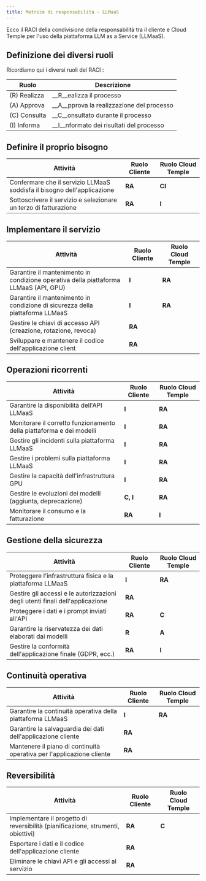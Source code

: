```yaml
---
title: Matrice di responsabilità - LLMaaS
---
```


Ecco il RACI della condivisione della responsabilità tra il cliente e Cloud Temple per l'uso della piattaforma LLM as a Service (LLMaaS).

## Definizione dei diversi ruoli

Ricordiamo qui i diversi ruoli del RACI :

| Ruolo        | Descrizione                              |
| ------------ | ---------------------------------------- |
| (R) Realizza | __R__ealizza il processo                 |
| (A) Approva  | __A__pprova la realizzazione del processo |
| (C) Consulta | __C__onsultato durante il processo        |
| (I) Informa  | __I__nformato dei risultati del processo   |

## Definire il proprio bisogno

| Attività                                                              | Ruolo Cliente | Ruolo Cloud Temple |
| --------------------------------------------------------------------- | ------------- | ------------------ |
| Confermare che il servizio LLMaaS soddisfa il bisogno dell'applicazione | __RA__        | __CI__             |
| Sottoscrivere il servizio e selezionare un terzo di fatturazione       | __RA__        | __I__              |

## Implementare il servizio

| Attività                                                                           | Ruolo Cliente | Ruolo Cloud Temple |
| ---------------------------------------------------------------------------------- | ------------- | ------------------ |
| Garantire il mantenimento in condizione operativa della piattaforma LLMaaS (API, GPU) | __I__         | __RA__             |
| Garantire il mantenimento in condizione di sicurezza della piattaforma LLMaaS       | __I__         | __RA__             |
| Gestire le chiavi di accesso API (creazione, rotazione, revoca)                     | __RA__        |                    |
| Sviluppare e mantenere il codice dell'applicazione client                          | __RA__        |                    |

## Operazioni ricorrenti

| Attività                                                         | Ruolo Cliente | Ruolo Cloud Temple |
| ---------------------------------------------------------------- | ------------- | ------------------ |
| Garantire la disponibilità dell'API LLMaaS                         | __I__       | __RA__            |
| Monitorare il corretto funzionamento della piattaforma e dei modelli | __I__       | __RA__            |
| Gestire gli incidenti sulla piattaforma LLMaaS                     | __I__       | __RA__            |
| Gestire i problemi sulla piattaforma LLMaaS                     | __I__       | __RA__            |
| Gestire la capacità dell'infrastruttura GPU                        | __I__       | __RA__            |
| Gestire le evoluzioni dei modelli (aggiunta, deprecazione)           | __C, I__    | __RA__            |
| Monitorare il consumo e la fatturazione                         | __RA__      | __I__             |

## Gestione della sicurezza

| Attività                                                                    | Ruolo Cliente | Ruolo Cloud Temple |
| --------------------------------------------------------------------------- | ------------- | ------------------ |
| Proteggere l'infrastruttura fisica e la piattaforma LLMaaS                 | __I__         | __RA__             |
| Gestire gli accessi e le autorizzazioni degli utenti finali dell'applicazione | __RA__        |                    |
| Proteggere i dati e i prompt inviati all'API                        | __RA__      | __C__             |
| Garantire la riservatezza dei dati elaborati dai modelli             | __R__       | __A__             |
| Gestire la conformità dell'applicazione finale (GDPR, ecc.)                    | __RA__      | __I__             |

## Continuità operativa

| Attività                                                              | Ruolo Cliente | Ruolo Cloud Temple |
| --------------------------------------------------------------------- | ------------- | ------------------ |
| Garantire la continuità operativa della piattaforma LLMaaS              | __I__         | __RA__             |
| Garantire la salvaguardia dei dati dell'applicazione cliente            | __RA__        |                    |
| Mantenere il piano di continuità operativa per l'applicazione cliente | __RA__        |                    |

## Reversibilità

| Attività                                                                    | Ruolo Cliente | Ruolo Cloud Temple |
| --------------------------------------------------------------------------- | ------------- | ------------------ |
| Implementare il progetto di reversibilità (pianificazione, strumenti, obiettivi) | __RA__        | __C__              |
| Esportare i dati e il codice dell'applicazione cliente                     | __RA__        |                    |
| Eliminare le chiavi API e gli accessi al servizio                          | __RA__        |                    |